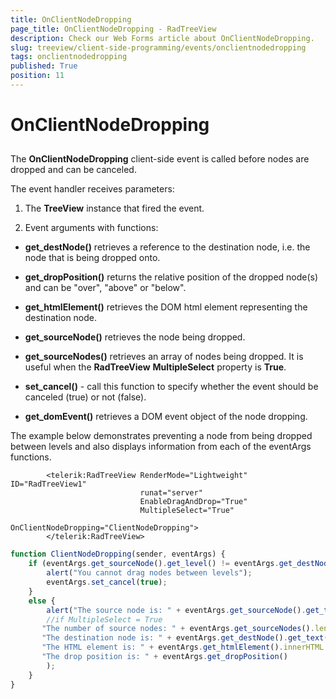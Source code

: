 ```yaml
---
title: OnClientNodeDropping
page_title: OnClientNodeDropping - RadTreeView
description: Check our Web Forms article about OnClientNodeDropping.
slug: treeview/client-side-programming/events/onclientnodedropping
tags: onclientnodedropping
published: True
position: 11
---
```


# OnClientNodeDropping



## 

The **OnClientNodeDropping** client-side event is called before nodes are dropped and can be canceled.

The event handler receives parameters:

1. The **TreeView** instance that fired the event.

1. Event arguments with functions:

* **get_destNode()** retrieves a reference to the destination node, i.e. the node that is being dropped onto.

* **get_dropPosition()** returns the relative position of the dropped node(s) and can be "over", "above" or "below".

* **get_htmlElement()** retrieves the DOM html element representing the destination node.

* **get_sourceNode()** retrieves the node being dropped.

* **get_sourceNodes()** retrieves an array of nodes being dropped. It is useful when the **RadTreeView** **MultipleSelect** property is **True**.

* **set_cancel()** - call this function to specify whether the event should be canceled (true) or not (false).

* **get_domEvent()** retrieves a DOM event object of the node dropping.

The example below demonstrates preventing a node from being dropped between levels and also displays information from each of the eventArgs functions.

````ASPNET
	    <telerik:RadTreeView RenderMode="Lightweight" ID="RadTreeView1" 
	                         runat="server" 
	                         EnableDragAndDrop="True" 
	                         MultipleSelect="True"
	                         OnClientNodeDropping="ClientNodeDropping">
	    </telerik:RadTreeView>
````
````JavaScript
function ClientNodeDropping(sender, eventArgs) {
    if (eventArgs.get_sourceNode().get_level() != eventArgs.get_destNode().get_level()) {
        alert("You cannot drag nodes between levels");
        eventArgs.set_cancel(true);
    }
    else {
        alert("The source node is: " + eventArgs.get_sourceNode().get_text() + "\n" +
        //if MultipleSelect = True
       "The number of source nodes: " + eventArgs.get_sourceNodes().length + "\n" +
       "The destination node is: " + eventArgs.get_destNode().get_text() + "\n" +
       "The HTML element is: " + eventArgs.get_htmlElement().innerHTML + "\n" +
       "The drop position is: " + eventArgs.get_dropPosition()
        );
    }
}
````



